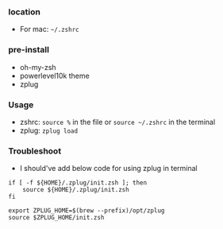 ### location
- For mac: `~/.zshrc`

### pre-install
- oh-my-zsh
- powerlevel10k theme
- zplug

### Usage
- zshrc: `source %` in the file or `source ~/.zshrc` in the terminal 
- zplug: `zplug load`

### Troubleshoot
- I should've add below code for using zplug in terminal

```
if [ -f ${HOME}/.zplug/init.zsh ]; then
    source ${HOME}/.zplug/init.zsh
fi

export ZPLUG_HOME=$(brew --prefix)/opt/zplug
source $ZPLUG_HOME/init.zsh
```
